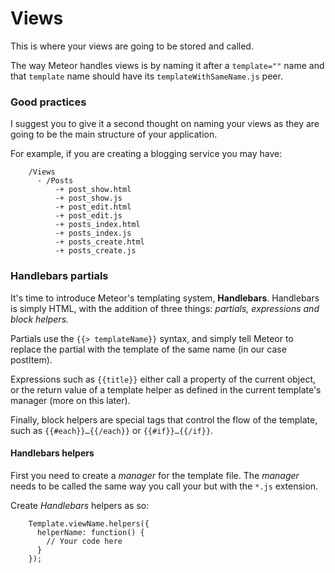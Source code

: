# Views

This is where your views are going to be stored and called. 

The way Meteor handles views is by naming it after a `template=""` name and that `template` name should have its `templateWithSameName.js` peer. 

### Good practices

I suggest you to give it a second thought on naming your views as they are going to be the main structure of your application. 

For example, if you are creating a blogging service you may have: 

        /Views
          - /Posts
              -+ post_show.html
              -+ post_show.js
              -+ post_edit.html
              -+ post_edit.js
              -+ posts_index.html
              -+ posts_index.js
              -+ posts_create.html
              -+ posts_create.js

### Handlebars partials

It's time to introduce Meteor's templating system, __Handlebars__. Handlebars is simply HTML, with the addition of three things: _partials, expressions and block helpers._

Partials use the `{{> templateName}}` syntax, and simply tell Meteor to replace the partial with the template of the same name (in our case postItem).

Expressions such as `{{title}}` either call a property of the current object, or the return value of a template helper as defined in the current template's manager (more on this later).

Finally, block helpers are special tags that control the flow of the template, such as `{{#each}}…{{/each}}` or `{{#if}}…{{/if}}`.

#### Handlebars helpers

First you need to create a _manager_ for the template file. The _manager_ needs to be called the same way you call your but with the `*.js` extension. 

Create _Handlebars_ helpers as so: 

        Template.viewName.helpers({
          helperName: function() {
            // Your code here
          }
        });


              